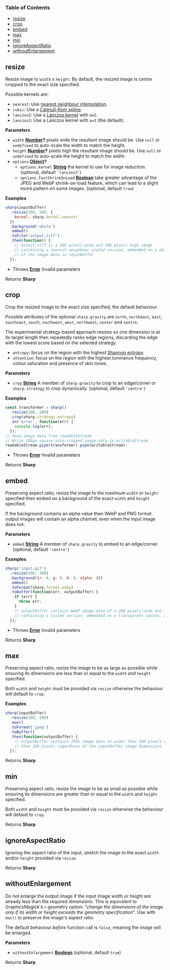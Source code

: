 <!-- Generated by documentation.js. Update this documentation by updating the source code. -->

### Table of Contents

-   [resize][1]
-   [crop][2]
-   [embed][3]
-   [max][4]
-   [min][5]
-   [ignoreAspectRatio][6]
-   [withoutEnlargement][7]

## resize

Resize image to `width` x `height`.
By default, the resized image is centre cropped to the exact size specified.

Possible kernels are:

-   `nearest`: Use [nearest neighbour interpolation][8].
-   `cubic`: Use a [Catmull-Rom spline][9].
-   `lanczos2`: Use a [Lanczos kernel][10] with `a=2`.
-   `lanczos3`: Use a Lanczos kernel with `a=3` (the default).

**Parameters**

-   `width` **[Number][11]?** pixels wide the resultant image should be. Use `null` or `undefined` to auto-scale the width to match the height.
-   `height` **[Number][11]?** pixels high the resultant image should be. Use `null` or `undefined` to auto-scale the height to match the width.
-   `options` **[Object][12]?** 
    -   `options.kernel` **[String][13]** the kernel to use for image reduction. (optional, default `'lanczos3'`)
    -   `options.fastShrinkOnLoad` **[Boolean][14]** take greater advantage of the JPEG and WebP shrink-on-load feature, which can lead to a slight moiré pattern on some images. (optional, default `true`)

**Examples**

```javascript
sharp(inputBuffer)
  .resize(200, 300, {
    kernel: sharp.kernel.nearest
  })
  .background('white')
  .embed()
  .toFile('output.tiff')
  .then(function() {
    // output.tiff is a 200 pixels wide and 300 pixels high image
    // containing a nearest-neighbour scaled version, embedded on a white canvas,
    // of the image data in inputBuffer
  });
```

-   Throws **[Error][15]** Invalid parameters

Returns **Sharp** 

## crop

Crop the resized image to the exact size specified, the default behaviour.

Possible attributes of the optional `sharp.gravity` are `north`, `northeast`, `east`, `southeast`, `south`,
`southwest`, `west`, `northwest`, `center` and `centre`.

The experimental strategy-based approach resizes so one dimension is at its target length
then repeatedly ranks edge regions, discarding the edge with the lowest score based on the selected strategy.

-   `entropy`: focus on the region with the highest [Shannon entropy][16].
-   `attention`: focus on the region with the highest luminance frequency, colour saturation and presence of skin tones.

**Parameters**

-   `crop` **[String][13]** A member of `sharp.gravity` to crop to an edge/corner or `sharp.strategy` to crop dynamically. (optional, default `'centre'`)

**Examples**

```javascript
const transformer = sharp()
  .resize(200, 200)
  .crop(sharp.strategy.entropy)
  .on('error', function(err) {
    console.log(err);
  });
// Read image data from readableStream
// Write 200px square auto-cropped image data to writableStream
readableStream.pipe(transformer).pipe(writableStream);
```

-   Throws **[Error][15]** Invalid parameters

Returns **Sharp** 

## embed

Preserving aspect ratio, resize the image to the maximum `width` or `height` specified
then embed on a background of the exact `width` and `height` specified.

If the background contains an alpha value then WebP and PNG format output images will
contain an alpha channel, even when the input image does not.

**Parameters**

-   `embed` **[String][13]** A member of `sharp.gravity` to embed to an edge/corner. (optional, default `'centre'`)

**Examples**

```javascript
sharp('input.gif')
  .resize(200, 300)
  .background({r: 0, g: 0, b: 0, alpha: 0})
  .embed()
  .toFormat(sharp.format.webp)
  .toBuffer(function(err, outputBuffer) {
    if (err) {
      throw err;
    }
    // outputBuffer contains WebP image data of a 200 pixels wide and 300 pixels high
    // containing a scaled version, embedded on a transparent canvas, of input.gif
  });
```

-   Throws **[Error][15]** Invalid parameters

Returns **Sharp** 

## max

Preserving aspect ratio, resize the image to be as large as possible
while ensuring its dimensions are less than or equal to the `width` and `height` specified.

Both `width` and `height` must be provided via `resize` otherwise the behaviour will default to `crop`.

**Examples**

```javascript
sharp(inputBuffer)
  .resize(200, 200)
  .max()
  .toFormat('jpeg')
  .toBuffer()
  .then(function(outputBuffer) {
    // outputBuffer contains JPEG image data no wider than 200 pixels and no higher
    // than 200 pixels regardless of the inputBuffer image dimensions
  });
```

Returns **Sharp** 

## min

Preserving aspect ratio, resize the image to be as small as possible
while ensuring its dimensions are greater than or equal to the `width` and `height` specified.

Both `width` and `height` must be provided via `resize` otherwise the behaviour will default to `crop`.

Returns **Sharp** 

## ignoreAspectRatio

Ignoring the aspect ratio of the input, stretch the image to
the exact `width` and/or `height` provided via `resize`.

Returns **Sharp** 

## withoutEnlargement

Do not enlarge the output image if the input image width _or_ height are already less than the required dimensions.
This is equivalent to GraphicsMagick's `>` geometry option:
"_change the dimensions of the image only if its width or height exceeds the geometry specification_".
Use with `max()` to preserve the image's aspect ratio.

The default behaviour _before_ function call is `false`, meaning the image will be enlarged.

**Parameters**

-   `withoutEnlargement` **[Boolean][14]**  (optional, default `true`)

Returns **Sharp** 

[1]: #resize

[2]: #crop

[3]: #embed

[4]: #max

[5]: #min

[6]: #ignoreaspectratio

[7]: #withoutenlargement

[8]: http://en.wikipedia.org/wiki/Nearest-neighbor_interpolation

[9]: https://en.wikipedia.org/wiki/Centripetal_Catmull%E2%80%93Rom_spline

[10]: https://en.wikipedia.org/wiki/Lanczos_resampling#Lanczos_kernel

[11]: https://developer.mozilla.org/docs/Web/JavaScript/Reference/Global_Objects/Number

[12]: https://developer.mozilla.org/docs/Web/JavaScript/Reference/Global_Objects/Object

[13]: https://developer.mozilla.org/docs/Web/JavaScript/Reference/Global_Objects/String

[14]: https://developer.mozilla.org/docs/Web/JavaScript/Reference/Global_Objects/Boolean

[15]: https://developer.mozilla.org/docs/Web/JavaScript/Reference/Global_Objects/Error

[16]: https://en.wikipedia.org/wiki/Entropy_%28information_theory%29
